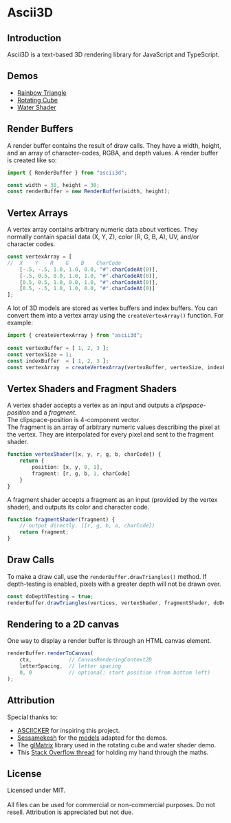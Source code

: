 # Ascii3D

## Introduction
Ascii3D is a text-based 3D rendering library for JavaScript and TypeScript.

## Demos
- [Rainbow Triangle](https://heledron.com/misc/ascii3d/demos/rainbow-triangle/)
- [Rotating Cube](https://heledron.com/misc/ascii3d/demos/rotating-cube/)
- [Water Shader](https://heledron.com/misc/ascii3d/demos/water/)

## Render Buffers
A render buffer contains the result of draw calls. They have a width, height, and an array of character-codes, RGBA, and depth values. A render buffer is created like so:

```typescript
import { RenderBuffer } from "ascii3d";

const width = 30, height = 30;
const renderBuffer = new RenderBuffer(width, height);
```

## Vertex Arrays
A vertex array contains arbitrary numeric data about vertices. They normally contain spacial data (X, Y, Z), color (R, G, B, A), UV, and/or character codes.

```typescript
const vertexArray = [
// 	X  	 Y    R    G    B    CharCode
	[-.5, -.5, 1.0, 1.0, 0.0, "#".charCodeAt(0)],
	[-.5, 0.5, 0.0, 1.0, 1.0, "#".charCodeAt(0)],
	[0.5, 0.5, 1.0, 0.0, 1.0, "#".charCodeAt(0)],
	[0.5, -.5, 1.0, 1.0, 0.0, "#".charCodeAt(0)]
];
```

A lot of 3D models are stored as vertex buffers and index buffers. You can convert them into a vertex array using the `createVertexArray()` function. For example:

```typescript
import { createVertexArray } from "ascii3d";
	
const vertexBuffer = [ 1, 2, 3 ];
const vertexSize = 1;
const indexBuffer  = [ 1, 2, 3 ];
const vertexArray  = createVertexArray(vertexBuffer, vertexSize, indexBuffer);
```

## Vertex Shaders and Fragment Shaders
A vertex shader accepts a vertex as an input and outputs a <dfn>clipspace-position</dfn> and a <dfn>fragment</dfn>.<br/>
The clipspace-position is 4-component vector.<br/>
The fragment is an array of arbitrary numeric values describing the pixel at the vertex. They are interpolated for every pixel and sent to the fragment shader.

```typescript
function vertexShader([x, y, r, g, b, charCode]) {
	return {
		position: [x, y, 0, 1],
		fragment: [r, g, b, 1, charCode]
	}
}
```

A fragment shader accepts a fragment as an input (provided by the vertex shader), and outputs its color and character code.

```typescript
function fragmentShader(fragment) {
	// output directly. ([r, g, b, a, charCode])
	return fragment;
}
```

## Draw Calls
To make a draw call, use the `renderBuffer.drawTriangles()` method. If depth-testing is enabled, pixels with a greater depth will not be drawn over.

```typescript
const doDepthTesting = true;
renderBuffer.drawTriangles(vertices, vertexShader, fragmentShader, doDepthTesting);
```

## Rendering to a 2D canvas
One way to display a render buffer is through an HTML canvas element.

```typescript
renderBuffer.renderToCanvas(
	ctx, 			// CanvasRenderingContext2D
	letterSpacing, 	// letter spacing
	0, 0 			// optional: start position (from bottom left)
);
```

## Attribution
Special thanks to:

- [ASCIICKER](https://asciicker.com/x13/) for inspiring this project.
- [Sessamekesh](https://github.com/sessamekesh) for the [models](https://github.com/sessamekesh/IndigoCS-webgl-tutorials) adapted for the demos.
- The [glMatrix](http://glmatrix.net/) library used in the rotating cube and water shader demo.
- This [Stack Overflow thread](https://stackoverflow.com/questions/24441631/how-exactly-does-opengl-do-perspectively-correct-linear-interpolation) for holding my hand through the maths.

## License
Licensed under MIT.<br/>
<br/>
All files can be used for commercial or non-commercial purposes. Do not resell. Attribution is appreciated but not due.